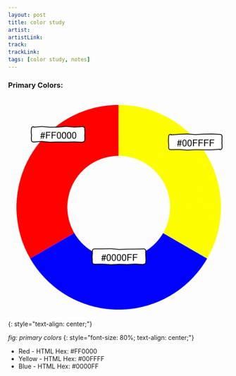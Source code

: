 ```yaml
---
layout: post
title: color study
artist: 
artistLink: 
track: 
trackLink: 
tags: [color study, notes]
---
```


### Primary Colors: 

![Typical Web Page](/media/blogAssets/colorStudy/primary.svg)
{: style="text-align: center;"}

*fig: primary colors*
{: style="font-size: 80%; text-align: center;"}

- Red - HTML Hex: #FF0000
- Yellow - HTML Hex: #00FFFF
- Blue - HTML Hex: #0000FF